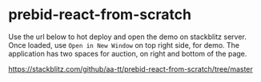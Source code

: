 # prebid-react-from-scratch

Use the url below to hot deploy and open the demo on stackblitz server.
Once loaded, use `Open in New Window` on top right side, for demo.
The application has two spaces for auction, on right and bottom of the page.

https://stackblitz.com/github/aa-tt/prebid-react-from-scratch/tree/master  